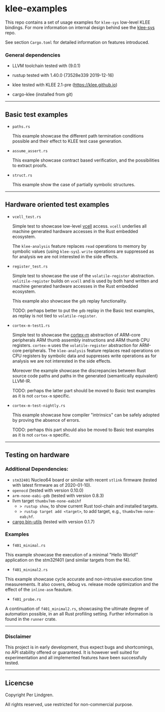 # klee-examples

This repo contains a set of usage examples for `klee-sys` low-level KLEE bindings. For more information on internal design behind see the [klee-sys](https://gitlab.henriktjader.com/pln/klee-sys) repo.

See section `Cargo.toml` for detailed information on features introduced.

### General dependencies

- LLVM toolchain tested with (9.0.1)
- rustup tested with 1.40.0 (73528e339 2019-12-16)
- klee tested with KLEE 2.1-pre (https://klee.github.io)

- cargo-klee (installed from git)

---

## Basic test examples

- `paths.rs`

    This example showcase the different path termination conditions possible and their effect to KLEE test case generation.

- `assume_assert.rs`

    This example showcase contract based verification, and the possibilities to extract proofs.

- `struct.rs`

    This example show the case of partially symbolic structures.

---

## Hardware oriented test examples

- `vcell_test.rs`

    Simple test to showcase low-level [vcell](https://github.com/perlindgren/vcell) access. `vcell` underlies all machine generated hardware accesses in the Rust embedded ecosystem.

    The `klee-analysis` feature replaces `read` operations to memory by symbolic values (using `klee-sys`). `write` operations are suppressed as for analysis we are not interested in the side effects.

- `register_test.rs`

    Simple test to showcase the use of the `volatile-register` abstraction. `volitile-register` builds on `vcell` and is used by both hand written and machine generated hardware accesses in the Rust embedded ecosystem.

    This example also showcase the `gdb` replay functionality.

    TODO: perhaps better to put the `gdb` replay in the Basic test examples, 
    as replay is not tied to `volatile-register`.

- `cortex-m-test1.rs`

   Simple test to showcase the [cortex-m](https://github.com/perlindgren/vcell) abstraction of ARM-core peripherals ARM thumb assembly instructions and ARM thumb CPU registers. `cortex-m` uses the `volatile-register` abstraction for ARM-core peripherals. The `klee-analysis` feature replaces read operations on CPU registers by symbolic data and suppresses write operations as for analysis we are not interested in the side effects.

   Moreover the example showcase the discrepancies between Rust source code paths and paths in the generated (semantically equivalent) LLVM-IR.  

   TODO: perhaps the latter part should be moved to Basic test examples as it is not `cortex-m` specific.

- `cortex-m-test-nightly.rs`

    This example showcase how compiler "intrinsics" can be safely adopted by proving the absence of errors.

    TODO: perhaps this part should also be moved to Basic test examples as it is not `cortex-m` specific.

---

## Testing on hardware

### Additional Dependencies:

- `stm32401` Nucleo64 board or similar with recent `stlink` firmware (tested with latest firmware as of 2020-01-10).
- `openocd` (tested with version 0.10.0)
- `arm-none-eabi-gdb` (tested with version 0.8.3)
- llvm target `thumbv7em-none-eabihf` 
  - `> rustup show`, to show current Rust tool-chain and installed targets.
  - `> rustup target add <target>`, to add target, e.g., `thumbv7em-none-eab¡hf`.
- [cargo bin-utils](https://github.com/rust-embedded/cargo-binutils) (tested with version 0.1.7)
  
### Examples

- `f401_minimal.rs`

This example showcase the execution of a minimal "Hello World!" application on the stm32f401 (and similar targets from the f4).

- `f401_minimal2.rs`

This example showcase cycle accurate and non-intrusive execution time measurements. It also covers, debug vs. release mode optimization and the effect of the `inline-asm` feauture.

- `f401_probe.rs`

A continuation of `f401_minimal2.rs`, showcasing the ultimate degree of automation possible, in an all Rust profiling setting. Further information is found in the `runner` crate.

---

### Disclaimer

This project is in early development, thus expect bugs and shortcomings, no API stability offered or guaranteed. It is however well suited for experimentation and all implemented features have been successfully tested.

---

## Licencse

Copyright Per Lindgren.

All rights reserved, use restricted for non-commercial purpose.
